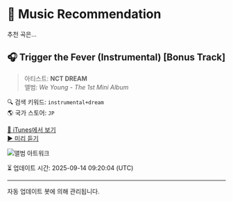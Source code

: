 
# 🎵 Music Recommendation

추천 곡은...

## 🎧 Trigger the Fever (Instrumental) [Bonus Track]  
> 아티스트: **NCT DREAM**  
> 앨범: _We Young - The 1st Mini Album_  

🔍 검색 키워드: `instrumental+dream`  
🌎 국가 스토어: `JP`

[🔗 iTunes에서 보기](https://music.apple.com/jp/album/trigger-the-fever-instrumental-bonus-track/1271389303?i=1271389445&uo=4)  
[▶️ 미리 듣기](https://audio-ssl.itunes.apple.com/itunes-assets/AudioPreview125/v4/31/14/57/31145749-3a0e-c2a0-79c2-58b70ac65672/mzaf_11001855499897947776.plus.aac.p.m4a)

![앨범 아트워크](https://is1-ssl.mzstatic.com/image/thumb/Music118/v4/f7/ed/69/f7ed69c1-df62-8c88-2af9-e3dd900427c5/NCT_DREAM_M01.jpg/100x100bb.jpg)

⏳ 업데이트 시간: 2025-09-14 09:20:04 (UTC)

---
자동 업데이트 봇에 의해 관리됩니다.

